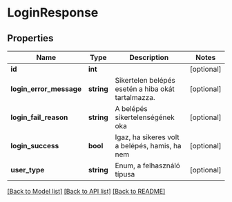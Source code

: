 # LoginResponse

## Properties
Name | Type | Description | Notes
------------ | ------------- | ------------- | -------------
**id** | **int** |  | [optional] 
**login_error_message** | **string** | Sikertelen belépés esetén a hiba okát tartalmazza. | [optional] 
**login_fail_reason** | **string** | A belépés sikertelenségének oka | [optional] 
**login_success** | **bool** | Igaz, ha sikeres volt a belépés, hamis, ha nem | [optional] 
**user_type** | **string** | Enum, a felhasználó típusa | [optional] 

[[Back to Model list]](../README.md#documentation-for-models) [[Back to API list]](../README.md#documentation-for-api-endpoints) [[Back to README]](../README.md)


